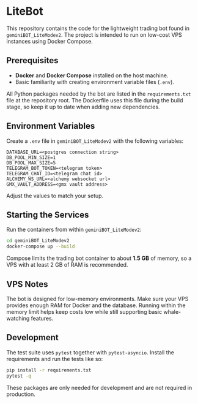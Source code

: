 # LiteBot

This repository contains the code for the lightweight trading bot found in `geminiBOT_LiteModev2`. The project is intended to run on low-cost VPS instances using Docker Compose.

## Prerequisites

- **Docker** and **Docker Compose** installed on the host machine.
- Basic familiarity with creating environment variable files (`.env`).

All Python packages needed by the bot are listed in the
`requirements.txt` file at the repository root. The Dockerfile uses this
file during the build stage, so keep it up to date when adding new
dependencies.

## Environment Variables

Create a `.env` file in `geminiBOT_LiteModev2` with the following variables:

```
DATABASE_URL=<postgres connection string>
DB_POOL_MIN_SIZE=1
DB_POOL_MAX_SIZE=5
TELEGRAM_BOT_TOKEN=<telegram token>
TELEGRAM_CHAT_ID=<telegram chat id>
ALCHEMY_WS_URL=<alchemy websocket url>
GMX_VAULT_ADDRESS=<gmx vault address>
```

Adjust the values to match your setup.

## Starting the Services

Run the containers from within `geminiBOT_LiteModev2`:

```bash
cd geminiBOT_LiteModev2
docker-compose up --build
```

Compose limits the trading bot container to about **1.5&nbsp;GB** of memory, so a VPS with at least 2&nbsp;GB of RAM is recommended.

## VPS Notes

The bot is designed for low-memory environments. Make sure your VPS provides enough RAM for Docker and the database. Running within the memory limit helps keep costs low while still supporting basic whale-watching features.


## Development

The test suite uses `pytest` together with `pytest-asyncio`. Install the
requirements and run the tests like so:

```bash
pip install -r requirements.txt
pytest -q
```

These packages are only needed for development and are not required in
production.
